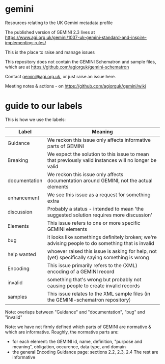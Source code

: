 # gemini
Resources relating to the UK Gemini metadata profile

The published version of GEMINI 2.3 lives at https://www.agi.org.uk/gemini/1037-uk-gemini-standard-and-inspire-implementing-rules/

This is the place to raise and manage issues

This repository does not contain the GEMINI Schematron and sample files, which are at https://github.com/agiorguk/gemini-schematron

Contact gemini@agi.org.uk, or just raise an issue here.

Meeting notes & actions - on https://github.com/agiorguk/gemini/wiki

# guide to our labels
This is how we use the labels:

| Label | Meaning |
| ----- | ------- |
|Guidance|We reckon this issue only affects informative parts of GEMINI|
|Breaking|We expect the solution to this issue to mean that previously valid instances will no longer be valid|
|documentation|We reckon this issue only affects documentation around GEMINI, not the actual elements|
|enhancement|We see this issue as a request for something extra|
|discussion|Probably a status - intended to mean 'the suggested solution requires more discussion'|
|Elements|This issue refers to one or more specific GEMINI elements|
|bug|it looks like somethings definitely broken; we're advising people to do something that is invalid|
|help wanted|whoever raised this issue is asking for help, not (yet) specifically saying something is wrong|
|Encoding|This issue primarily refers to the (XML) encoding of a GEMINI record|
|invalid|something that's wrong but probably not causing people to create invalid records|
|samples|This issue relates to the XML sample files (in the GEMINI-schematron repository)|

Note: overlaps between "Guidance" and "documentation", "bug" and "invalid"

Note: we have not firmly defined which parts of GEMINI are normative & which are informative. Roughly, the normative parts are:
- for each element: the GEMINI id, name, definition, "purpose and meaning", obligation, occurence, data type, and domain
- the general Encoding Guidance page: sections 2.2, 2.3, 2.4 
The rest are informative

